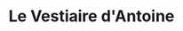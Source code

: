 ---
title: "Le Vestiaire d'Antoine"
url: /saint-antonin-noble-val/le-vestiaire-dantoine/
shop: vêtements
---